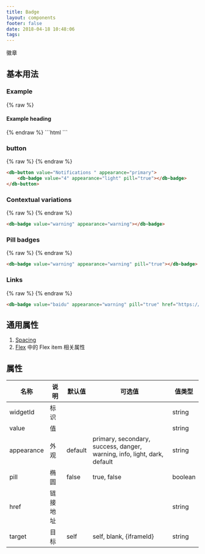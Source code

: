 ```yaml
---
title: Badge
layout: components
footer: false
date: 2018-04-18 10:48:06
tags:
---
```


徽章

## 基本用法

### Example
{% raw %}
<h4>Example heading<db-badge value="New" appearance="secondary"></db-badge></h4>
{% endraw %}
```html
<db-text type="h4" value="Example heading"><db-badge value="New" appearance="secondary"></db-badge></db-text>
```

### button
{% raw %}
<db-button value="Notifications " appearance="primary" >
    <db-badge value="4" appearance="light" pill="true"></db-badge>
</db-button>
{% endraw %}
```html
<db-button value="Notifications " appearance="primary">
    <db-badge value="4" appearance="light" pill="true"></db-badge>
</db-button>
```

### Contextual variations
{% raw %}
<db-badge value="warning" appearance="warning"></db-badge>
{% endraw %}
```html
<db-badge value="warning" appearance="warning"></db-badge>
```

### Pill badges
{% raw %}
<db-badge value="warning" appearance="warning" pill="true"></db-badge>
{% endraw %}
```html
<db-badge value="warning" appearance="warning" pill="true"></db-badge>
```

### Links
{% raw %}
<db-badge value="baidu" appearance="warning" marginBottom="3" pill="true" href="https://wwww.baidu.com" target="blank"></db-badge>
{% endraw %}
```html
<db-badge value="baidu" appearance="warning" pill="true" href="https://wwww.baidu.com" target="blank"></db-badge>
```

## 通用属性

1. [Spacing](../Utilities/Spacing.html)
1. [Flex](../Utilities/Flex.html) 中的 Flex item 相关属性

## 属性

| 名称  | 说明 | 默认值 | 可选值 | 值类型 |
| ----- | ------ | ----- | ----- | --------- |
| widgetId | 标识 | | | string |
| value | 值 | | | string |
| appearance | 外观 | default | primary, secondary, success, danger, warning, info, light, dark, default | string |
| pill | 椭圆 | false | true, false | boolean |
| href | 链接地址 | | | string |
| target | 目标 | self | self, blank, {iframeId} | string |